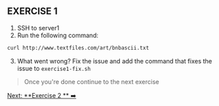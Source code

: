 ## EXERCISE 1

1. SSH to server1
2. Run the following command:

```bash
curl http://www.textfiles.com/art/bnbascii.txt
```

3. What went wrong? Fix the issue and add the command that fixes the issue to `exercise1-fix.sh`

> Once you're done continue to the next exercise

[Next: **Exercise 2 ** ➡️](exercise-2.md)
